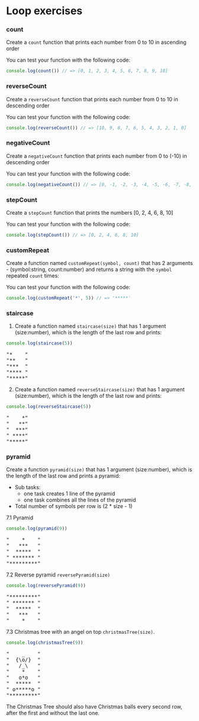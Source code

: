 # Loop exercises

### count
Create a `count` function that prints each number from 0 to 10 in ascending order

You can test your function with the following code:
```js
console.log(count()) // => [0, 1, 2, 3, 4, 5, 6, 7, 8, 9, 10]
```

### reverseCount
Create a `reverseCount` function that prints each number from 0 to 10 in descending order

You can test your function with the following code:
```js
console.log(reverseCount()) // => [10, 9, 8, 7, 6, 5, 4, 3, 2, 1, 0]
```

### negativeCount
Create a `negativeCount` function that prints each number from 0 to (-10) in descending order

You can test your function with the following code:
```js
console.log(negativeCount()) // => [0, -1, -2, -3, -4, -5, -6, -7, -8, -9, -10]
```

### stepCount
Create a `stepCount` function that prints the numbers [0, 2, 4, 6, 8, 10]

You can test your function with the following code:
```js
console.log(stepCount()) // => [0, 2, 4, 6, 8, 10]
```

### customRepeat
Create a function named `customRepeat(symbol, count)` that has 2 arguments - (symbol:string, count:number) and
returns a string with the `symbol` repeated `count` times:

You can test your function with the following code:
```js
console.log(customRepeat('*', 5)) // => '*****'
```

### staircase
1. Create a function named `staircase(size)` that has 1 argument (size:number),
which is the length of the last row and prints:
```js
console.log(staircase(5))
```
<pre>
"*    "
"**   "
"***  "
"**** "
"*****"
</pre>
2. Create a function named `reverseStaircase(size)` that has 1 argument (size:number),
which is the length of the last row and prints:
```js
console.log(reverseStaircase(5))
```
<pre>
"    *"
"   **"
"  ***"
" ****"
"*****"
</pre>

### pyramid
Create a function `pyramid(size)` that has 1 argument (size:number),
which is the length of the last row and prints a pyramid:

* Sub tasks:
  - one task creates 1 line of the pyramid
  - one task combines all the lines of the pyramid
* Total number of symbols per row is (2 * size - 1)

7.1 Pyramid
```js
console.log(pyramid(9))
```
<pre>
"    *    "
"   ***   "
"  *****  "
" ******* "
"*********"
</pre>
7.2 Reverse pyramid `reversePyramid(size)`
```js
console.log(reversePyramid(9))
```
<pre>
"*********"
" ******* "
"  *****  "
"   ***   "
"    *    "
</pre>
7.3 Christmas tree with an angel on top `christmasTree(size)`.
```js
console.log(christmasTree(9))
```
<pre>
"    _    "
"  {\o/}  "
"   /_\   "
"    *    "
"   o*o   "
"  *****  "
" o*****o "
"*********"
</pre>
The Christmas Tree should also have Christmas balls every second row, after the first and without the last one.
